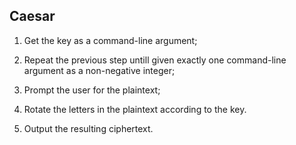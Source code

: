 ## Caesar

1. Get the key as a command-line argument;

2. Repeat the previous step untill given exactly one command-line argument as a non-negative integer;

3. Prompt the user for the plaintext;

4. Rotate the letters in the plaintext according to the key.

5. Output the resulting ciphertext.